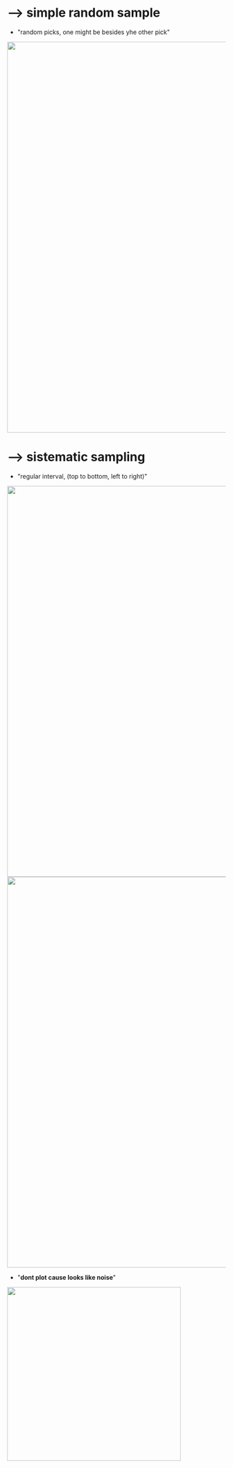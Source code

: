 # --> simple random sample
- "random picks, one might be besides yhe other pick"

<img src="https://user-images.githubusercontent.com/51888893/212013980-b3cf70cb-3f5e-4157-b626-88ebc1b128be.png" width=900px>

# --> sistematic sampling
- "regular interval, (top to bottom, left to right)"

<img src="https://user-images.githubusercontent.com/51888893/212014886-48411130-089a-40c9-9536-00659f7e7c51.png" width=900px>

<img src="https://user-images.githubusercontent.com/51888893/212015074-3d7d26a8-d3f2-4d88-931c-e907714559ce.png" width=900px>

- "**dont plot cause looks like noise**"

<img src="(https://user-images.githubusercontent.com/51888893/212015410-e8078a9d-53d7-4402-8caf-43111166a426.png" width=400px>

